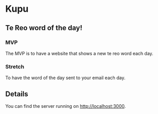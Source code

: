 # Kupu

## Te Reo word of the day!

### MVP 
The MVP is to have a website that shows a new te reo word each day. 

### Stretch
To have the word of the day sent to your email each day.

## Details
You can find the server running on [http://localhost:3000](http://localhost:3000).
